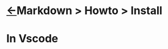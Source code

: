 <head><link rel="stylesheet" href="../../../../md.css"/><script src="../../../../md.js"></script></head>

[//]: #(Reference)
[Repo_Readme]:  ../list/object_list.md

# [&larr;][Repo_Readme]Markdown > Howto > Install



# In Vscode
